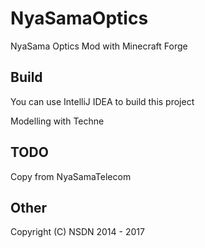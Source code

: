 # NyaSamaOptics
NyaSama Optics Mod with Minecraft Forge

## Build
You can use IntelliJ IDEA to build this project

Modelling with Techne

## TODO
Copy from NyaSamaTelecom

## Other
Copyright (C) NSDN 2014 - 2017
